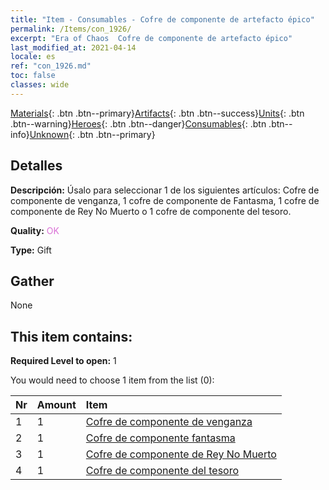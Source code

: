 ```yaml
---
title: "Item - Consumables - Cofre de componente de artefacto épico"
permalink: /Items/con_1926/
excerpt: "Era of Chaos  Cofre de componente de artefacto épico"
last_modified_at: 2021-04-14
locale: es
ref: "con_1926.md"
toc: false
classes: wide
---
```

 [Materials](/es/Items/){: .btn .btn--primary}[Artifacts](/es/Items/Artifacts/){: .btn .btn--success}[Units](/es/Items/Units/){: .btn .btn--warning}[Heroes](/es/Items/Heroes/){: .btn .btn--danger}[Consumables](/es/Items/Consumables/){: .btn .btn--info}[Unknown](/es/Items/Unknown/){: .btn .btn--primary}

## Detalles
 **Descripción:** Úsalo para seleccionar 1 de los siguientes artículos: Cofre de componente de venganza, 1 cofre de componente de Fantasma, 1 cofre de componente de Rey No Muerto o 1 cofre de componente del tesoro.

 **Quality:** <span style="color: #DA70D6">OK</span>

 **Type:** Gift

## Gather

  None

## This item contains:

 **Required Level to open:** 1

 You would need to choose 1 item from the list (0):

  | Nr | Amount |     Item    |
  |:---|:-------|:------------|
  | 1 | 1 | [Cofre de componente de venganza](/es/Items/con_1386/) | 
  | 2 | 1 | [Cofre de componente fantasma](/es/Items/con_1339/) | 
  | 3 | 1 | [Cofre de componente de Rey No Muerto](/es/Items/con_1340/) | 
  | 4 | 1 | [Cofre de componente del tesoro](/es/Items/con_1383/) | 
